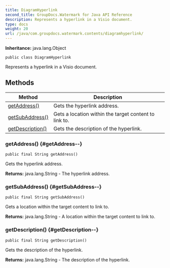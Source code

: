 ```yaml
---
title: DiagramHyperlink
second_title: GroupDocs.Watermark for Java API Reference
description: Represents a hyperlink in a Visio document.
type: docs
weight: 20
url: /java/com.groupdocs.watermark.contents/diagramhyperlink/
---
```

**Inheritance:**
java.lang.Object
```
public class DiagramHyperlink
```

Represents a hyperlink in a Visio document.
## Methods

| Method | Description |
| --- | --- |
| [getAddress()](#getAddress--) | Gets the hyperlink address. |
| [getSubAddress()](#getSubAddress--) | Gets a location within the target content to link to. |
| [getDescription()](#getDescription--) | Gets the description of the hyperlink. |
### getAddress() {#getAddress--}
```
public final String getAddress()
```


Gets the hyperlink address.

**Returns:**
java.lang.String - The hyperlink address.
### getSubAddress() {#getSubAddress--}
```
public final String getSubAddress()
```


Gets a location within the target content to link to.

**Returns:**
java.lang.String - A location within the target content to link to.
### getDescription() {#getDescription--}
```
public final String getDescription()
```


Gets the description of the hyperlink.

**Returns:**
java.lang.String - The description of the hyperlink.
